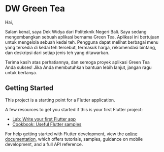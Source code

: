 # DW Green Tea
Hai,

Salam kenal, saya Dek Widya dari Politeknik Negeri Bali. Saya sedang mengembangkan sebuah aplikasi bernama Green Tea. Aplikasi ini bertujuan untuk mengelola sebuah kedai teh. Pengguna dapat melihat berbagai menu yang tersedia di kedai teh tersebut, termasuk harga, rekomendasi bintang, dan deskripsi dari setiap jenis teh yang ditawarkan.

Terima kasih atas perhatiannya, dan semoga proyek aplikasi Green Tea Anda sukses! Jika Anda membutuhkan bantuan lebih lanjut, jangan ragu untuk bertanya.


## Getting Started

This project is a starting point for a Flutter application.

A few resources to get you started if this is your first Flutter project:

- [Lab: Write your first Flutter app](https://docs.flutter.dev/get-started/codelab)
- [Cookbook: Useful Flutter samples](https://docs.flutter.dev/cookbook)

For help getting started with Flutter development, view the
[online documentation](https://docs.flutter.dev/), which offers tutorials,
samples, guidance on mobile development, and a full API reference.
